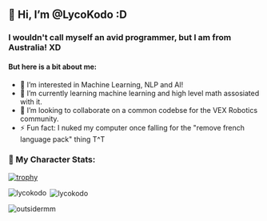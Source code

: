 ## 👋 Hi, I’m @LycoKodo :D
### I wouldn't call myself an avid programmer, but I am from Australia! XD
#### But here is a bit about me: 

- 👀 I’m interested in Machine Learning, NLP and AI!
- 🌱 I’m currently learning machine learning and high level math assosiated with it.
- 💞️ I’m looking to collaborate on a common codebse for the VEX Robotics community.
- ⚡ Fun fact: I nuked my computer once falling for the "remove french language pack" thing T^T

### 👾 My Character Stats:
  
[![trophy](https://github-profile-trophy.vercel.app/?username=lycokodo)](https://github.com/ryo-ma/github-profile-trophy)

<p><img align="left" src="https://github-readme-stats.vercel.app/api/top-langs?username=lycokodo&show_icons=true&locale=en&layout=compact" alt="lycokodo" /></p>

<p>&nbsp;<img align="center" src="https://github-readme-stats.vercel.app/api?username=lycokodo&show_icons=true&locale=en" alt="lycokodo" /></p>

<p><img align="center" src="https://github-readme-streak-stats.herokuapp.com/?user=lycokodo&" alt="outsidermm" /></p>
<!---
LycoKodo/LycoKodo is a ✨ special ✨ repository because its `README.md` (this file) appears on your GitHub profile.
You can click the Preview link to take a look at your changes.
--->
